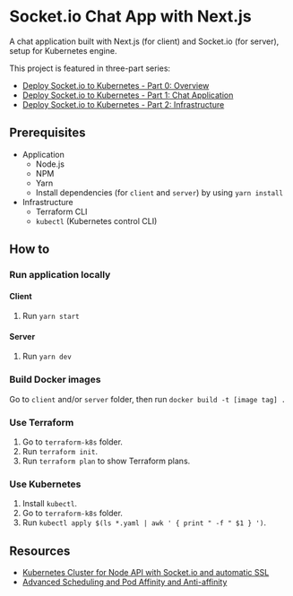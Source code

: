# Socket.io Chat App with Next.js

A chat application built with Next.js (for client) and Socket.io (for server), setup for Kubernetes engine.

This project is featured in three-part series:
- [Deploy Socket.io to Kubernetes - Part 0: Overview](https://blog.devgenius.io/deploy-socket-io-to-kubernetes-part-0-overview-f192428b48a4)
- [Deploy Socket.io to Kubernetes - Part 1: Chat Application](https://blog.devgenius.io/deploy-socket-io-to-kubernetes-part-1-chat-application-f0824fed648a)
- [Deploy Socket.io to Kubernetes - Part 2: Infrastructure](https://blog.devgenius.io/deploy-socket-io-to-kubernetes-part-2-infrastructure-7764fec252d0)

## Prerequisites
- Application
    - Node.js
    - NPM
    - Yarn
    - Install dependencies (for `client` and `server`) by using `yarn install`
- Infrastructure
    - Terraform CLI
    - `kubectl` (Kubernetes control CLI)

## How to

### Run application locally

#### Client
1) Run `yarn start`

#### Server
1) Run `yarn dev`

### Build Docker images
Go to `client` and/or `server` folder, then run `docker build -t [image tag] .`

### Use Terraform
1) Go to `terraform-k8s` folder.
2) Run `terraform init`.
3) Run `terraform plan` to show Terraform plans.

### Use Kubernetes
1) Install `kubectl`.
2) Go to `terraform-k8s` folder.
3) Run `kubectl apply $(ls *.yaml | awk ' { print " -f " $1 } ')`.

## Resources

- [Kubernetes Cluster for Node API with Socket.io and automatic SSL](https://asserted.io/posts/kubernetes-cluster-nodejs-api-with-socket-io-and-ssl)
- [Advanced Scheduling and Pod Affinity and Anti-affinity](https://docs.openshift.com/container-platform/3.11/admin_guide/scheduling/pod_affinity.html#admin-guide-sched-affinity-config-pod-pref)
